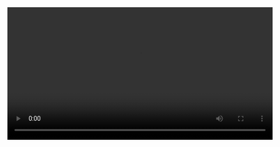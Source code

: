 <!-- # Task 3.3

![анімація](https://git.foxminded.ua/foxstudent104396/task-3.3/-/blob/main/src/lib/preview.gif) -->


<video width="600" autoplay loop>
   <source src="https://git.foxminded.ua/foxstudent104396/task-3.3/-/blob/main/src/lib/preview.gif" type="gif">
   Your browser does not support the video tag.
</video>
